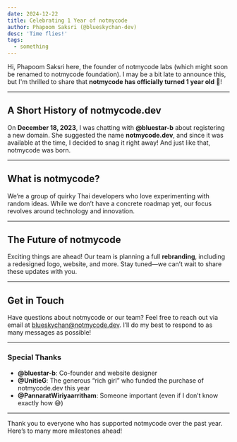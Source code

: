 ```yaml
---
date: 2024-12-22
title: Celebrating 1 Year of notmycode
author: Phapoom Saksri (@blueskychan-dev)
desc: 'Time flies!'
tags:
  - something
---
```


Hi, Phapoom Saksri here, the founder of notmycode labs (which might soon be renamed to notmycode foundation). I may be a bit late to announce this, but I'm thrilled to share that **notmycode has officially turned 1 year old** 🎉!

---

## A Short History of notmycode.dev

On **December 18, 2023**, I was chatting with **@bluestar-b** about registering a new domain. She suggested the name **notmycode.dev**, and since it was available at the time, I decided to snag it right away! And just like that, notmycode was born.

---

## What is notmycode?

We’re a group of quirky Thai developers who love experimenting with random ideas. While we don’t have a concrete roadmap yet, our focus revolves around technology and innovation.

---

## The Future of notmycode

Exciting things are ahead! Our team is planning a full **rebranding**, including a redesigned logo, website, and more. Stay tuned—we can’t wait to share these updates with you.

---

## Get in Touch

Have questions about notmycode or our team? Feel free to reach out via email at [blueskychan@notmycode.dev](mailto:blueskychan@notmycode.dev). I’ll do my best to respond to as many messages as possible!

---

### Special Thanks

- **@bluestar-b**: Co-founder and website designer
- **@UnitieG**: The generous “rich girl” who funded the purchase of notmycode.dev this year
- **@PannaratWiriyaarritham**: Someone important (even if I don’t know exactly how 😅)

---

Thank you to everyone who has supported notmycode over the past year. Here’s to many more milestones ahead!
